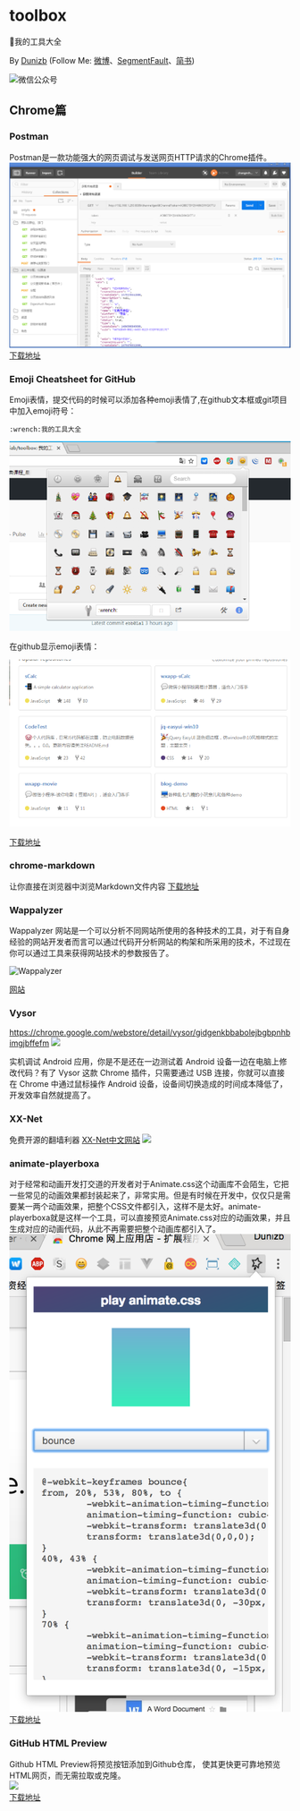 # toolbox
:wrench:我的工具大全

By [Dunizb](http://duni.sinaapp.com) (Follow Me: [微博](http://www.weibo.com/duni)、[SegmentFault](https://segmentfault.com/u/dunizb)、[简书](http://www.jianshu.com/u/737d8047278d))

![微信公众号](http://dunizb.b0.upaiyun.com/w/wxgzh.jpg)

## Chrome篇

### Postman

Postman是一款功能强大的网页调试与发送网页HTTP请求的Chrome插件。
![Postman](./img/postman.png)
[下载地址](https://chrome.google.com/webstore/detail/postman/fhbjgbiflinjbdggehcddcbncdddomop?utm_source=chrome-ntp-icon)

### Emoji Cheatsheet for GitHub

Emoji表情，提交代码的时候可以添加各种emoji表情了,在github文本框或git项目中加入emoji符号：

```
:wrench:我的工具大全
```

![Postman](./img/emoji.png)

在github显示emoji表情：

![github-emoji](./img/github-emoji.png)

[下载地址](https://chrome.google.com/webstore/detail/emoji-cheatsheet-for-gith/nojknakoailnpbjlmfkpbbhoodlolfbh)

### chrome-markdown
让你直接在浏览器中浏览Markdown文件内容
[下载地址](http://pan.baidu.com/s/1kVSGLgj)

### Wappalyzer
Wappalyzer 网站是一个可以分析不同网站所使用的各种技术的工具，对于有自身经验的网站开发者而言可以通过代码开分析网站的构架和所采用的技术，不过现在你可以通过工具来获得网站技术的参数报告了。

![Wappalyzer](http://static.oschina.net/uploads/space/2016/0106/112924_IRbh_811958.png)

[网站](https://wappalyzer.com/?pk_campaign=chrome&pk_kwd=context)

### Vysor
https://chrome.google.com/webstore/detail/vysor/gidgenkbbabolejbgbpnhbimgjbffefm
![](http://n1.itc.cn/img8/wb/recom/2016/06/30/146724365031030154.JPEG)

实机调试 Android 应用，你是不是还在一边测试着 Android 设备一边在电脑上修改代码？有了 Vysor 这款 Chrome 插件，只需要通过 USB 连接，你就可以直接在 Chrome 中通过鼠标操作 Android 设备，设备间切换造成的时间成本降低了，开发效率自然就提高了。

### XX-Net
免费开源的翻墙利器
[XX-Net中文网站](https://github.com/XX-net/XX-Net/wiki/%E4%B8%AD%E6%96%87%E6%96%87%E6%A1%A3)
![](https://www.bbspro.net/wp-content/uploads/2015/02/xxnet.png)

### animate-playerboxa
对于经常和动画开发打交道的开发者对于Animate.css这个动画库不会陌生，它把一些常见的动画效果都封装起来了，非常实用。但是有时候在开发中，仅仅只是需要某一两个动画效果，把整个CSS文件都引入，这样不是太好。animate-playerboxa就是这样一个工具，可以直接预览Animate.css对应的动画效果，并且生成对应的动画代码，从此不再需要把整个动画库都引入了。  
![](./img/animate-playerboxa.png)  
[下载地址](https://chrome.google.com/webstore/detail/animate-playerbox/lpjcokgibjaiedlkgjlkplfdppmehbeb)

### GitHub HTML Preview
Github HTML Preview将预览按钮添加到Github仓库， 使其更快更可靠地预览HTML网页，而无需拉取或克隆。  
![](./img/github-html-preview.png)  
[下载地址](https://chrome.google.com/webstore/detail/github-html-preview/lmihfkpdkklhaaiejfmfjfjnbdmbnick?utm_source=chrome-ntp-icon)


